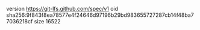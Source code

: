 version https://git-lfs.github.com/spec/v1
oid sha256:9f843f8ea78577e4f24646d97196b29bd983655727287cb14f48ba77036218cf
size 16522
